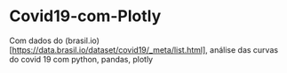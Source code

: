 # Covid19-com-Plotly

Com dados do (brasil.io)[https://data.brasil.io/dataset/covid19/_meta/list.html], análise das curvas do covid 19 com python, pandas,
plotly
